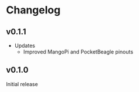 # Changelog

## v0.1.1

* Updates
  * Improved MangoPi and PocketBeagle pinouts

## v0.1.0

Initial release
